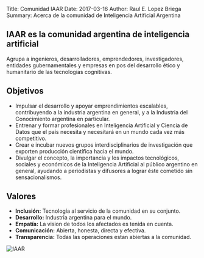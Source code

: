 Title: Comunidad IAAR
Date: 2017-03-16
Author: Raul E. Lopez Briega
Summary: Acerca de la comunidad de Inteligencia Artificial Argentina


## **IAAR** es la comunidad argentina de inteligencia artificial

Agrupa a ingenieros, desarrolladores, emprendedores, investigadores, entidades gubernamentales y empresas en pos del desarrollo ético y humanitario de las tecnologías cognitivas.

## Objetivos

* Impulsar el desarrollo y apoyar emprendimientos escalables, contribuyendo a la industria argentina en general, y a la Industria del Conocimiento argentina en particular.
* Entrenar y formar profesionales en Inteligencia Artificial y Ciencia de Datos que el país necesita y necesitará en un mundo cada vez más competitivo.
* Crear e incubar nuevos grupos interdisciplinarios de investigación que exporten producción científica hacia el mundo.
* Divulgar el concepto, la importancia y los impactos tecnológicos, sociales y económicos de la Inteligencia Artificial al público argentino en general, ayudando a periodistas y difusores a lograr éste cometido sin sensacionalismos.

## Valores

* **Inclusión:** Tecnología al servicio de la comunidad en su conjunto.
* **Desarrollo:** Industria argentina para el mundo.
* **Empatía:** La vision de todos los afectados es tenida en cuenta.
* **Comunicación:** Abierta, honesta, directa y efectiva.
* **Transparencia:** Todas las operaciones estan abiertas a la comunidad.

![IAAR](https://iaarhub.github.io/theme/images/IAAR-foto.jpeg)
